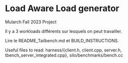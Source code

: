 # Load Aware Load generator
Mularch Fall 2023 Project


Il y a 3 workloads différents sur lesquels on peut travailler.

Lire le README_Tailbench.md et BUILD_INSTRUCTIONS.


Useful files to read: harness/{client.h, client.cpp, server.h, tbench_server_integrated.cpp}, silo/benchmarks/bench.cc

